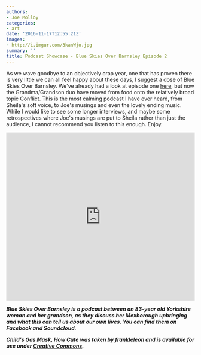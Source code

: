```yaml
---
authors:
- Joe Molloy
categories:
- art
date: '2016-11-17T12:55:21Z'
images:
- http://i.imgur.com/3kanWjo.jpg
summary: ''
title: Podcast Showcase - Blue Skies Over Barnsley Episode 2
---
```

As we wave goodbye to an objectively crap year, one that has proven there is very little we can all feel happy about these days, I suggest a dose of Blue Skies Over Barnsley. We've already had a look at episode one [here](http://generationzero.org.uk/entry/podcast-showcase-blue-skies-over-barnsley/ ""), but now the Grandma/Grandson duo have moved from food onto the relatively broad topic Conflict. This is the most calming podcast I have ever heard, from Sheila's soft voice, to Joe's musings and even the lovely ending music. While I would like to see some longer interviews, and maybe some retrospectives where Joe's musings are put to Sheila rather than just the audience, I cannot recommend you listen to this enough. Enjoy.

<iframe width="100%" height="450" scrolling="no" frameborder="no" src="https://w.soundcloud.com/player/?url=https%3A//api.soundcloud.com/tracks/292768249&amp;auto_play=false&amp;hide_related=false&amp;show_comments=true&amp;show_user=true&amp;show_reposts=false&amp;visual=true"></iframe>

**_Blue Skies Over Barnsley is a podcast between an 83-year old Yorkshire woman and her grandson, as they discuss her Mexborough upbringing and what this can tell us about our own lives. You can find them on Facebook and Soundcloud._**

**_Child's Gas Mask, How Cute was taken by frankleleon and is available for use under [Creative Commons](https://creativecommons.org/licenses/by/2.0/legalcode "")._**